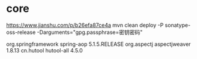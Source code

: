# core
https://www.jianshu.com/p/b26efa87ce4a
mvn clean deploy -P sonatype-oss-release -Darguments="gpg.passphrase=密钥密码"

<dependency>
            <groupId>org.springframework</groupId>
            <artifactId>spring-aop</artifactId>
            <version>5.1.5.RELEASE</version>
        </dependency>
        <dependency>
            <groupId>org.aspectj</groupId>
            <artifactId>aspectjweaver</artifactId>
            <version>1.8.13</version>
        </dependency>
        <dependency>
            <groupId>cn.hutool</groupId>
            <artifactId>hutool-all</artifactId>
            <version>4.5.0</version>
        </dependency>